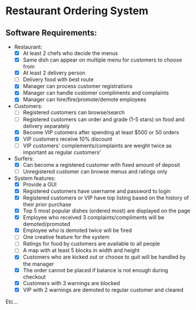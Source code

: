 # Restaurant Ordering System

## Software Requirements:
- Restaurant:
  * [x] At least 2 chefs who decide the menus
  * [x] Same dish can appear on multiple menu for customers to choose from
  * [x] At least 2 delivery person
  * [ ] Delivery food with best route
  * [x] Manager can process customer registrations
  * [x] Manager can handle customer compliments and complaints
  * [x] Manager can hire/fire/promote/demote employees
- Customers:
  * [ ] Registered customers can browse/search
  * [ ] Registered customers can order and grade (1-5 stars) on food and delivery separately
  * [x] Become VIP cutomers after spending at least $500 or 50 orders
  * [x] VIP customers receive 10% discount
  * [ ] VIP customers' complements/complaints are weight twice as important as regular customers'
- Surfers:
  * [x] Can become a registered customer with fixed amount of deposit
  * [ ] Unregistered customer can browse menus and ratings only
- System features:
  * [x] Provide a GUI
  * [x] Registered customers have username and password to login
  * [x] Registered customers or VIP have top listing based on the history of their prior purchase
  * [x] Top 5 most popular dishes (ordered most) are displayed on the page
  * [x] Employee who received 3 complaints/compliments will be demoted/promoted
  * [x] Employee who is demoted twice will be fired
  * [ ] One creative feature for the system
  * [ ] Ratings for food by customers are available to all people
  * [ ] A map with at least 5 blocks in width and height
  * [x] Customers who are kicked out or choose to quit will be handled by the manager
  * [x] The order cannot be placed if balance is not enough during checkout
  * [x] Customers with 3 warnings are blocked
  * [x] VIP with 2 warnings are demoted to regular customer and cleared

Etc...
